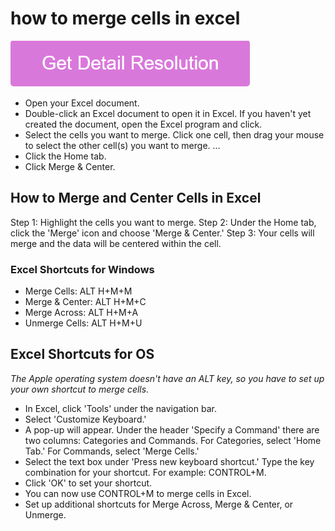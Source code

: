 # how to merge cells in excel

[![how to merge cells in excel](gett-stateed.png)](https://icncomputer.com/how-to-merge-cells-in-excel/)

* Open your Excel document. 
* Double-click an Excel document to open it in Excel. If you haven't yet created the document, open the Excel program and click.
* Select the cells you want to merge. Click one cell, then drag your mouse to select the other cell(s) you want to merge. ...
* Click the Home tab.
* Click Merge & Center.

## How to Merge and Center Cells in Excel

Step 1: Highlight the cells you want to merge.
Step 2: Under the Home tab, click the 'Merge' icon and choose 'Merge & Center.'
Step 3: Your cells will merge and the data will be centered within the cell.

### Excel Shortcuts for Windows

* Merge Cells: ALT H+M+M
* Merge & Center: ALT H+M+C
* Merge Across: ALT H+M+A
* Unmerge Cells: ALT H+M+U

## Excel Shortcuts for OS

_The Apple operating system doesn't have an ALT key, so you have to set up your own shortcut to merge cells._

* In Excel, click 'Tools' under the navigation bar.
* Select 'Customize Keyboard.'
* A pop-up will appear. Under the header 'Specify a Command' there are two columns: Categories and Commands. For Categories, select 'Home Tab.' For Commands, select 'Merge Cells.'
* Select the text box under 'Press new keyboard shortcut.' Type the key combination for your shortcut. For example: CONTROL+M.
* Click 'OK' to set your shortcut.
* You can now use CONTROL+M to merge cells in Excel.
* Set up additional shortcuts for Merge Across, Merge & Center, or Unmerge.
